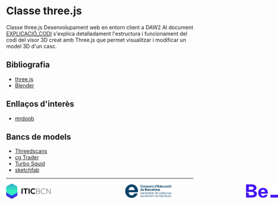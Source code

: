 # Classe three.js
Classe three.js Desenvolupament web en entorn client a DAW2
Al document [EXPLICACIÓ_CODI](EXPLICACIÓ_CODI.md) s'explica detalladament l'estructura i funcionament del codi del visor 3D creat amb Three.js que permet visualitzar i modificar un model 3D d'un casc.
## Bibliografia
- [three.js](https://threejs.org/)
- [Blender](https://www.blender.org/)
## Enllaços d'interès
- [mrdoob](https://github.com/mrdoob)
## Bancs de models
- [Threedscans](https://threedscans.com/)
- [cg Trader](https://www.cgtrader.com/)
- [Turbo Squid](https://www.turbosquid.com/)
- [sketchfab](https://sketchfab.com/)

---

<div style="display: flex; align-items: center; gap: 100px;">
<img src="PAGE/IMG/LOGOS/logoITICBCN.png" height="40" style="padding-right: 100px;" />
<img src="PAGE/IMG/LOGOS/logo_CEB.png" height="40" style="padding-right: 100px;" />
<img src="PAGE/IMG/LOGOS/footer-logos-white.svg" height="40" />
</div>

*<!--*
*https://threedscans.com/uncategorized/relief-with-bulls-legs/*
*https://threedscans.com/uncategorized/molding-of-the-central-part-of-east-lintel-of-prasat-krahom-depicting-vishnu-narasimha/*
*https://threedscans.com/uncategorized/column-04/*
*https://threedscans.com/lincoln/reconstructed/*
*https://threedscans.com/vienna/eisbaer_und_seehund/*
*-->*
